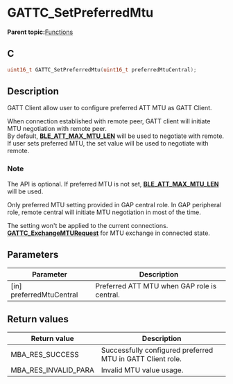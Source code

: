 # GATTC\_SetPreferredMtu

**Parent topic:**[Functions](GUID-2C0CF1FA-B4E9-4999-9A93-45A167861CC8.md)

## C

```c
uint16_t GATTC_SetPreferredMtu(uint16_t preferredMtuCentral);
```

## Description

GATT Client allow user to configure preferred ATT MTU as GATT Client.

When connection established with remote peer, GATT client will initiate MTU negotiation with remote peer.<br />By default, **[BLE\_ATT\_MAX\_MTU\_LEN](GUID-EBB04E28-2F7B-4DCA-B435-54B0F855531E.md)** will be used to negotiate with remote.<br />If user sets preferred MTU, the set value will be used to negotiate with remote.

### Note

The API is optional. If preferred MTU is not set, **[BLE\_ATT\_MAX\_MTU\_LEN](GUID-EBB04E28-2F7B-4DCA-B435-54B0F855531E.md)** will be used.

Only preferred MTU setting provided in GAP central role. In GAP peripheral role, remote central will initiate MTU negotiation in most of the time.

The setting won't be applied to the current connections. **[GATTC\_ExchangeMTURequest](GUID-96B3ED22-42BD-47B3-9995-004BF2E2F3A4.md)** for MTU exchange in connected state.

## Parameters

|Parameter|Description|
|---------|-----------|
|\[in\] preferredMtuCentral|Preferred ATT MTU when GAP role is central.|

## Return values

|Return value|Description|
|------------|-----------|
|MBA\_RES\_SUCCESS|Successfully configured preferred MTU in GATT Client role.|
|MBA\_RES\_INVALID\_PARA|Invalid MTU value usage.|

